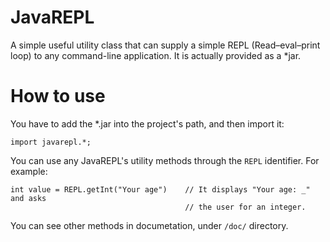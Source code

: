 JavaREPL
========

A simple useful utility class that can supply a simple REPL (Read–eval–print loop) to any command-line application. It is actually provided as a *jar.

How to use
==========
You have to add the *.jar into the project's path, and then import it:

    import javarepl.*;

You can use any JavaREPL's utility methods through the `REPL` identifier. For example:

    int value = REPL.getInt("Your age")    // It displays "Your age: _" and asks
                                           // the user for an integer.

You can see other methods in documetation, under `/doc/` directory.
